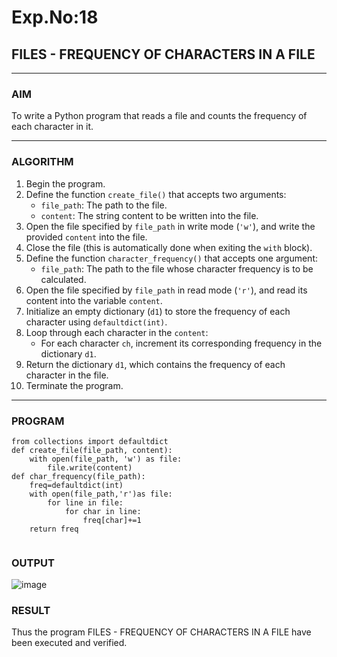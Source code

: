 # Exp.No:18  
## FILES - FREQUENCY OF CHARACTERS IN A FILE

---

### AIM  
To write a Python program that reads a file and counts the frequency of each character in it.

---

### ALGORITHM

1. Begin the program.  
2. Define the function `create_file()` that accepts two arguments:  
   - `file_path`: The path to the file.  
   - `content`: The string content to be written into the file.  
3. Open the file specified by `file_path` in write mode (`'w'`), and write the provided `content` into the file.  
4. Close the file (this is automatically done when exiting the `with` block).  
5. Define the function `character_frequency()` that accepts one argument:  
   - `file_path`: The path to the file whose character frequency is to be calculated.  
6. Open the file specified by `file_path` in read mode (`'r'`), and read its content into the variable `content`.  
7. Initialize an empty dictionary (`d1`) to store the frequency of each character using `defaultdict(int)`.  
8. Loop through each character in the `content`:  
   - For each character `ch`, increment its corresponding frequency in the dictionary `d1`.  
9. Return the dictionary `d1`, which contains the frequency of each character in the file.  
10. Terminate the program.

---

### PROGRAM

```
from collections import defaultdict
def create_file(file_path, content):
    with open(file_path, 'w') as file:
        file.write(content)
def char_frequency(file_path):
    freq=defaultdict(int)
    with open(file_path,'r')as file:
        for line in file:
            for char in line:
                freq[char]+=1
    return freq
            
```


### OUTPUT
![image](https://github.com/user-attachments/assets/39f33d78-8ae3-4a85-999c-dc8c20754d5b)

### RESULT
Thus the program FILES - FREQUENCY OF CHARACTERS IN A FILE have been executed and verified.
